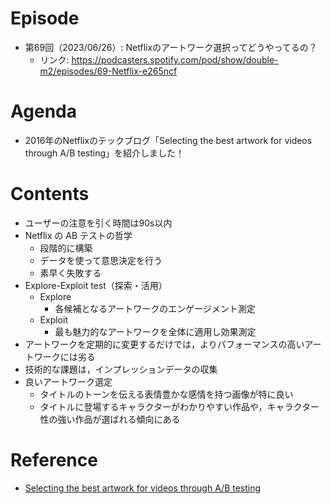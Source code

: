 # Episode

- 第69回（2023/06/26）: Netflixのアートワーク選択ってどうやってるの？
  - リンク: https://podcasters.spotify.com/pod/show/double-m2/episodes/69-Netflix-e265ncf

# Agenda

- 2016年のNetflixのテックブログ「Selecting the best artwork for videos through A/B testing」を紹介しました！

# Contents

- ユーザーの注意を引く時間は90s以内
- Netflix の AB テストの哲学
  - 段階的に構築
  - データを使って意思決定を行う
  - 素早く失敗する
- Explore-Exploit test（探索・活用）
  - Explore
    - 各候補となるアートワークのエンゲージメント測定
  - Exploit
    - 最も魅力的なアートワークを全体に適用し効果測定
- アートワークを定期的に変更するだけでは，よりパフォーマンスの高いアートワークには劣る
- 技術的な課題は，インプレッションデータの収集
- 良いアートワーク選定
  - タイトルのトーンを伝える表情豊かな感情を持つ画像が特に良い
  - タイトルに登場するキャラクターがわかりやすい作品や，キャラクター性の強い作品が選ばれる傾向にある

# Reference

- [Selecting the best artwork for videos through A/B testing](https://netflixtechblog.com/selecting-the-best-artwork-for-videos-through-a-b-testing-f6155c4595f6)

